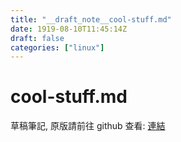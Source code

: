 ```yaml
---
title: "__draft_note__cool-stuff.md"
date: 1919-08-10T11:45:14Z
draft: false
categories: ["linux"]
---
```


# cool-stuff.md

草稿筆記, 原版請前往 github 查看: [連結](https://github.com/tinghaolai/just-random-note/blob/master/linux/cool-stuff.md)